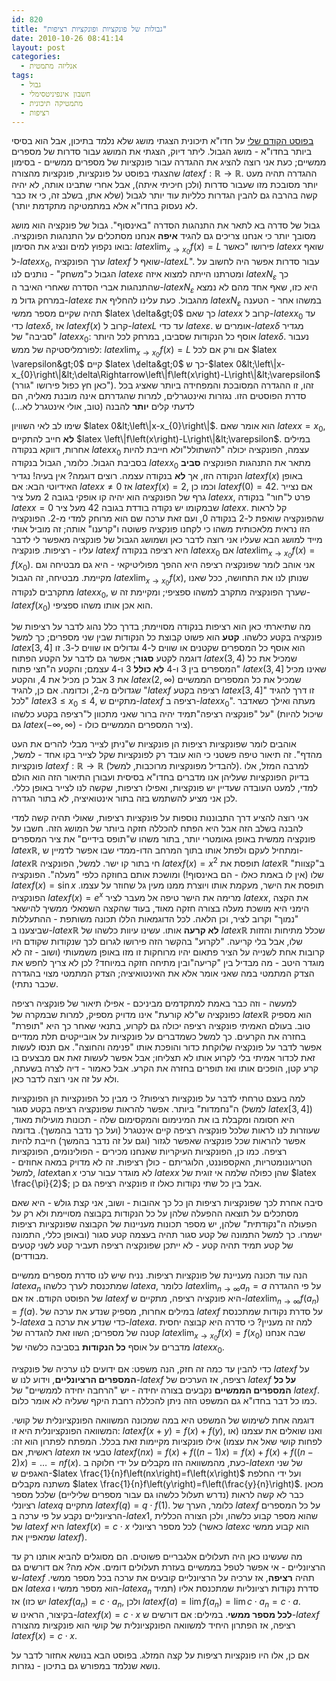 ```yaml
---
id: 820
title: "גבולות של פונקציות ופונקציות רציפות"
date: 2010-10-26 08:41:14
layout: post
categories: 
  - אנליזה מתמטית
tags: 
  - גבול
  - חשבון אינפיניטסימלי
  - מתמטיקה תיכונית
  - רציפות
---
```

<a href="http://www.gadial.net/?p=784">בפוסט הקודם שלי</a> על חדו"א תיכונית הצגתי מושג שלא נלמד בתיכון, אבל הוא בסיסי ביותר בחדו"א - מושג הגבול. ליתר דיוק, הצגתי את המושג עבור סדרות של מספרים ממשיים; כעת אני רוצה להציג את ההגדרה עבור פונקציות של מספרים ממשיים - בסימון שהצגתי בפוסט על פונקציות, פונקציות מהצורה $latex f:\mathbb{R}\to\mathbb{R}$. ההגדרה תהיה מעט יותר מסובכת מזו שעבור סדרות (ולכן חיכיתי איתה), אבל אחרי שתבינו אותה, לא יהיה קשה בהרבה גם להבין הגדרות כלליות עוד יותר לגבול (שלא אתן, בשלב זה, כי אז כבר לא נעסוק בחדו"א אלא במתמטיקה מתקדמת יותר).

גבול של סדרה בא לתאר את התנהגות הסדרה "באינסוף". גבול של פונקציה הוא מושג מסובך יותר כי אנחנו צריכים גם להגיד <strong>איפה</strong> אנחנו מסתכלים על התנהגות הפונקציה. בואו נקפוץ למים ונציג את הסימון: $latex \lim_{x\to x_{0}}f\left(x\right)=L$ פירושו "כאשר $latex x$ שואף ל-$latex x_{0}$, ערך הפונקציה $latex f$ שואף ל-$latex L$". עבור סדרות אפשר היה לחשוב על הגבול כ"משחק" - נותנים לנו $latex \varepsilon$ ומטרתנו הייתה למצוא איזה $latex N_{\varepsilon}$ כך שהתנהגות אברי הסדרה שאחרי האיבר ה-$latex N_{\varepsilon}$ היא כזו, שאף אחד מהם לא נמצא במרחק גדול מ-$latex \varepsilon$ מהגבול. כעת עלינו להחליף את $latex N_{\varepsilon}$ במשהו אחר - הטענה תהיה שקיים מספר ממשי $latex \delta&gt;0$ כך שאם $latex x$ קרוב ל-$latex x_{0}$ עד כדי $latex \delta$, אז $latex f\left(x\right)$ קרוב ל-$latex L$ עד כדי $latex \varepsilon$. אומרים ש-$latex \delta$ מגדיר "סביבה" של $latex x_{0}$: אוסף כל הנקודות שסביבו, במרחק לכל היותר $latex \delta$. נעבור לפורמליסטיקה של ממש: $latex \lim_{x\to x_{0}}f\left(x\right)=L$ אם ורק אם לכל $latex \varepsilon&gt;0$ קיים $latex \delta&gt;0$ כך ש-$latex 0&lt;\left\|x-x_{0}\right\|&lt;\delta\Rightarrow\left\|f\left(x\right)-L\right\|&lt;\varepsilon$ (כאן חץ כפול פירושו "גורר"). זהו, זו ההגדרה המסובכת והמפחידה ביותר שאציג בכל סדרת הפוסטים הזו. נגזרות ואינטגרלים, למרות שהגדרתם אינה מובנת מאליה, הם לדעתי קלים <strong>יותר</strong> להבנה (טוב, אולי אינטגרל לא...)

שימו לב לאי השוויון $latex 0&lt;\left\|x-x_{0}\right\|$. הוא אומר שאם $latex x=x_{0}$, <strong>לא</strong> חייב להתקיים $latex \left\|f\left(x\right)-L\right\|&lt;\varepsilon$. במילים אחרות, דווקא בנקודה $latex x_{0}$ עצמה, הפונקציה יכולה "להשתולל"ולא חייבת להיות בסביבת הגבול. כלומר, הגבול בנקודה $latex x_{0}$ מתאר את התנהגות הפונקציה <strong>סביב</strong> הנקודה הזו, אך <strong>לא</strong> בנקודה עצמה. רוצים דוגמה? אין בעיה! נגדיר $latex f\left(x\right)$ באופן האידיוטי הבא: אם $latex x\ne0$ אז $latex f\left(x\right)=2$, וכמו כן $latex f\left(0\right)=42$. אם נצייר גרף של הפונקציה הוא יהיה קו אופקי בגובה 2 מעל ציר $latex x$, פרט ל"חור" בנקודה $latex x=0$ שבמקומו יש נקודה בודדת בגובה 42 מעל ציר $latex x$. קל לראות שהפונקציה שואפת ל-2 בנקודה 0, ועם זאת ערכה שם הוא מרוחק למדי מ-2. הפונקציה הזו נראית מלאכותית משהו כי לקחנו פונקציה פשוטה ו"קרענו" אותה; זה מוביל אותי מייד למושג הבא שעליו אני רוצה לדבר כאן ושמושג הגבול של פונקציה מאפשר לי לדבר עליו - רציפות. פונקציה $latex f$ היא רציפה בנקודה $latex x_{0}$ אם $latex \lim_{x\to x_{0}}f\left(x\right)=f\left(x_{0}\right)$. אני אוהב לומר שפונקציה רציפה היא ההפך מפוליטיקאי - היא גם מבטיחה וגם מקיימת. מבטיחה, זה הגבול $latex \lim_{x\to x_{0}}f\left(x\right)$, שנותן לנו את התחושה, ככל שאנו מתקרבים לנקודה $latex x_{0}$, שערך הפונקציה מתקרב למשהו ספציפי; ומקיימת זה ש-$latex f\left(x_{0}\right)$ הוא אכן אותו משהו ספציפי.

מה שתיארתי כאן הוא רציפות בנקודה מסויימת; בדרך כלל נהוג לדבר על רציפות של פונקציה בקטע כלשהו. <strong>קטע</strong> הוא פשוט קבוצת כל הנקודות שבין שני מספרים; כך למשל $latex \left[3,4\right]$ הוא אוסף כל המספרים שקטנים או שווים ל-4 וגדולים או שווים ל-3. זו דוגמה לקטע <strong>סגור</strong>; אפשר גם לדבר על הקטע הפתוח $latex \left(3,4\right)$ שמכיל את כל המספרים בין 3 ו-4 <strong>לא כולל</strong> 3 ו-4 עצמם; והקטע ה"חצי פתוח" $latex (3,4]$ שאינו מכיל את 3 אבל כן מכיל את 4, והקטע $latex \left(2,\infty\right)$ שמכיל את כל המספרים הממשיים שגדולים מ-2, וכדומה. אם כן, להגיד "$latex f$ רציפה בקטע $latex \left[3,4\right]$" זו דרך להגיד "לכל $latex 3\le x_{0}\le4$, מתקיים ש-$latex f$ רציפה ב-$latex x_{0}$". מעתה ואילך כשאדבר על "פונקציה רציפה"תמיד יהיה ברור שאני מתכוון ל"רציפה בקטע כלשהו" (שיכול להיות גם $latex \left(-\infty,\infty\right)$ - ציר המספרים הממשיים כולו).

אוהבים לומר שפונקציות רציפות הן פונקציות ש"ניתן לצייר מבלי להרים את העט מהדף". זה תיאור טיפה פשטני כי הוא עובד רק לפונקציות שקל לצייר בקו אחד - למשל, פונקציות $latex f:\mathbb{R}\to\mathbb{R}$ (להבדיל מפונקציות מרוכבות, למשל). למרבה המזל, אלו בדיוק הפונקציות שעליהן אנו מדברים בחדו"א בסיסית ועבורן התיאור הזה הוא הולם למדי, למעט העובדה שעדיין יש פונקציות, ואפילו רציפות, שקשה לנו לצייר באופן כללי. לכן אני מציע להשתמש בזה בתור אינטואיציה, לא בתור הגדרה.

אני רוצה להציע דרך התבוננות נוספות על פונקציות רציפות, שאולי תהיה קשה למדי להבנה בשלב הזה אבל היא הפתח להכללה חזקה ביותר של המושג הזה. חשבו על פונקציה ממשית באופן גאומטרי יותר, בתור משהו ש"תופס בידיים" את ציר המספרים $latex \mathbb{R}$, ומתחיל לעקם ולפתל אותו בתוך המרחב הדו-ממדי שבו אפשר לדמיין ש-$latex \mathbb{R}$ חי בתור קו ישר. למשל, הפונקציה $latex f\left(x\right)=x^{2}$ תופסת את $latex \mathbb{R}$ ב"קצוות" שלו (אין לו באמת כאלו - הם באינסוף!) ומושכת אותם בחוזקה כלפי "מעלה". הפונקציה $latex f\left(x\right)=\sin x$ תופסת את הישר, מעקמת אותו ויוצרת ממנו מעין גל שחוזר על עצמו. הפונקציה $latex f\left(x\right)=e^{x}$ מרימה את הישר טיפה אל מעבר לציר $latex x$, את הקצה הימני היא מושכת מעלה בצורה חזקה מאוד, בעוד שהקצה השמאלי ממשיך להישאר "נמוך" וקרוב לציר, וכן הלאה. לכל הדוגמאות הללו תכונה משותפת - ההתעללות שביצענו ב-$latex \mathbb{R}$ <strong>לא קרעה</strong> אותו. עשינו עיוות כלשהו של $latex \mathbb{R}$ שכלל מתיחות והזזות שלו, אבל בלי קריעה. "לקרוע" בהקשר הזה פירושו לגרום לכך שנקודות שקודם היו קרובות אחת לשנייה על הציר פתאום יהיו מרוחקות זו מזו באופן משמעותי (ושוב - זה לא מוגדר היטב - מה מבדיל בין "קריעה"ובין מתיחה חזקה במיוחד? לכן לא צריך לחפש את הצדק המתמטי במה שאני אומר אלא את האינטואיציה; הצדק המתמטי מצוי בהגדרה שכבר נתתי).

למעשה - וזה כבר באמת למתקדמים מביניכם - אפילו תיאור של פונקציה רציפה כפונקציה ש"לא קורעת" אינו מדויק מספיק, למרות שבמקרה של $latex \mathbb{R}$ הוא מספיק טוב. בעולם האמיתי פונקציה רציפה יכולה גם לקרוע, בתנאי שאחר כך היא "תופרת" בחזרה את הקרעים. כך למשל כשמדברים על פונקציות על אובייקטים תלת ממדיים אפשר לדבר על פונקציה שלוקחת כדור והופכת אותו "פנימה והחוצה". אם תנסו לעשות זאת לכדור אמיתי בלי לקרוע אותו לא תצליחו; אבל אפשר לעשות זאת אם מבצעים בו קרע קטן, הופכים אותו ואז תופרים בחזרה את הקרע. אבל כאמור - דיה לצרה בשעתה, ולא על זה אני רוצה לדבר כאן.

למה בעצם טרחתי לדבר על פונקציות רציפות? כי מבין כל הפונקציות הן הפונקציות ה"נחמדות" ביותר. אפשר להראות שפונקציה רציפה בקטע סגור (למשל $latex \left[3,4\right]$) היא חסומה ומקבלת בו את המינימום והמקסימום שלה - תכונות מועילות מאוד, שעוזרות לנו לראות שלכל פונקציה רציפה קיים אינטגרל (ועל כך נדבר בהמשך). בדומה אפשר להראות שכל פונקציה שאפשר לגזור (וגם על זה נדבר בהמשך) חייבת להיות רציפה. כמו כן, הפונקציות העיקריות שאנחנו מכירים - הפולינומים, הפונקציות הטריגונומטריות, האקספוננט, הלוגריתם - כולן רציפות. זה לא מדויק במאה אחוזים - למשל, $latex \tan x$ לא מוגדר עבור ערכי $latex x$ שהן כפולה שלמה אי זוגית של $latex \frac{\pi}{2}$; אבל בין כל שתי נקודות כאלו זו פונקציה רציפה גם כן.

סיבה אחרת לכך שפונקציות רציפות הן כל כך אהובות - ושוב, אני קצת גולש - היא שאם מסתכלים על תוצאה ההפעלה שלהן על כל הנקודות בקבוצה מסויימת ולא רק על הפעולה ה"נקודתית" שלהן, יש מספר תכונות מעניינות של הקבוצה שפונקציות רציפות ישמרו. כך למשל התמונה של קטע סגור תהיה בעצמה קטע סגור (ובאופן כללי, התמונה של קטע תמיד תהיה קטע - לא ייתכן שפונקציה רציפה תעביר קטע לשני קטעים מבודדים).

הנה עוד תכונה מעניינת של פונקציות רציפות. נניח שיש לנו סדרת מספרים ממשיים $latex a_{n}$ שמתכנסת לערך כלשהו $latex a$, כלומר $latex \lim_{n\to\infty}a_{n}=a$ על פי ההגדרה של הפוסט הקודם. אז אם $latex f$ היא פונקציה רציפה, מתקיים ש-$latex \lim_{n\to\infty}f\left(a_{n}\right)=f\left(a\right)$. במילים אחרות, מספיק שנדע את ערכה של $latex f$ על סדרת נקודות שמתכנסת ל-$latex a$ כדי שנדע את ערכה ב-$latex a$. למה זה מעניין? כי סדרה היא קבוצה יחסית קטנה של מספרים; השוו זאת להגדרה של $latex \lim_{x\to x_{0}}f\left(x\right)=f\left(x_{0}\right)$ שבה אנחנו מדברים על אוסף <strong>כל הנקודות</strong> בסביבה כלשהי של $latex x_{0}$.

כדי להבין עד כמה זה חזק, הנה משפט: אם ידועים לנו ערכיה של פונקציה $latex f$ על <strong>המספרים הרציונליים</strong>, וידוע לנו ש-$latex f$ רציפה, אז הערכים של $latex f$ <strong>על כל המספרים הממשיים</strong> נקבעים בצורה יחידה - יש "הרחבה יחידה לממשיים" של $latex f$. כמו כל דבר בחדו"א גם המשפט הזה ניתן להכללה רחבת היקף שעליה לא אומר כלום.

דוגמה אחת לשימוש של המשפט היא במה שמכונה המשוואה הפונקציונלית של קושי. המשוואה הפונקציונלית היא זו: $latex f\left(x+y\right)=f\left(x\right)+f\left(y\right)$, ואנו שואלים את עצמנו (או לפחות קושי שאל את עצמו) אילו פונקציות מקיימות זאת בכלל. המפתח לפתרון הוא זה: ראשית, אם $latex n$ טבעי אז $latex f(nx)=f(x)+f\left(\left(n-1\right)x\right)=f\left(x\right)+f\left(x\right)+f\left(\left(n-2\right)x\right)=\dots=nf(x)$. כעת, מהמשוואה הזו מקבלים על ידי חלוקה ב-$latex n$ של שני האגפים ש-$latex \frac{1}{n}f\left(nx\right)=f\left(x\right)$ ועל ידי החלפת משתנה מקבלים $latex \frac{1}{n}f\left(y\right)=f\left(\frac{y}{n}\right)$. מכאן כבר לא קשה לראות (נדרש תעלול כלשהו גם עבור מספרים שליליים) שלכל מספר רציונלי $latex q$ מתקיים $latex f\left(q\right)=q\cdot f\left(1\right)$. כלומר, הערך של $latex f$ על כל המספרים הרציונליים נקבע על פי ערכה ב-$latex 1$, שהוא מספר קבוע כלשהו, ולכן הצורה הכללית של $latex f$ היא $latex f\left(x\right)=c\cdot x$ לכל מספר רציונלי (כאשר $latex c$ הוא קבוע ממשי שמאפיין את $latex f$).

מה שעשינו כאן היה תעלולים אלגבריים פשוטים. הם מסוגלים להביא אותנו רק עד הרציונליים - אי אפשר לטפל בממשיים בעזרת תעלולים דומים. אלא מה? אם דורשים גם ש-$latex f$ תהיה <strong>רציפה</strong>, אז ערכיה על הרציונליים קובעים את ערכה בכל מספר ממשי. אם $latex a$ הוא מספר ממשי ו-$latex a_{n}$ סדרת נקודות רציונליות שמתכנסת אליו (תמיד יש כזו) אז $latex f\left(a_{n}\right)=c\cdot a_{n}$, ולכן $latex f\left(a\right)=\lim f\left(a_{n}\right)=\lim c\cdot a_{n}=c\cdot a$. בקיצור, הראינו ש-$latex f\left(x\right)=c\cdot x$ <strong>לכל מספר ממשי</strong>. במילים: אם דורשים ש-$latex f$ רציפה, אז הפתרון היחיד למשוואה הפונקציונלית של קושי הוא פונקציות מהצורה $latex f\left(x\right)=c\cdot x$.

אם כן, אלו היו פונקציות רציפות על קצה המזלג. בפוסט הבא בנושא אחזור לדבר על נושא שנלמד במפורש גם בתיכון - נגזרות.
